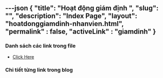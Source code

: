 ---json
{
    "title": "Hoạt động giám định ",
    "slug": "",
    "description": "Index Page",
    "layout": "hoatdonggiamdinh-nhanvien.html",
    "permalink" : false,
    "activeLink" : "giamdinh"
}
---

### Danh sách các link trong file
- [Click Here](./blog-list.html)

### Chi tiết từng link trong blog